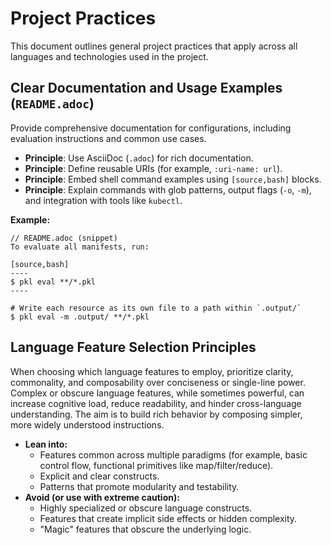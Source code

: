 # Project Practices

This document outlines general project practices that apply across all languages and technologies used in the project.

## Clear Documentation and Usage Examples (`README.adoc`)

Provide comprehensive documentation for configurations, including evaluation instructions and common use cases.

- **Principle**: Use AsciiDoc (`.adoc`) for rich documentation.
- **Principle**: Define reusable URIs (for example, `:uri-name: url`).
- **Principle**: Embed shell command examples using `[source,bash]` blocks.
- **Principle**: Explain commands with glob patterns, output flags (`-o`, `-m`), and integration with tools like `kubectl`.

**Example:**

```adoc
// README.adoc (snippet)
To evaluate all manifests, run:

[source,bash]
----
$ pkl eval **/*.pkl
----

# Write each resource as its own file to a path within `.output/`
$ pkl eval -m .output/ **/*.pkl
```

## Language Feature Selection Principles

When choosing which language features to employ, prioritize clarity, commonality, and composability over conciseness or single-line power. Complex or obscure language features, while sometimes powerful, can increase cognitive load, reduce readability, and hinder cross-language understanding. The aim is to build rich behavior by composing simpler, more widely understood instructions.

- **Lean into:**
  - Features common across multiple paradigms (for example, basic control flow, functional primitives like map/filter/reduce).
  - Explicit and clear constructs.
  - Patterns that promote modularity and testability.
- **Avoid (or use with extreme caution):**
  - Highly specialized or obscure language constructs.
  - Features that create implicit side effects or hidden complexity.
  - "Magic" features that obscure the underlying logic.
